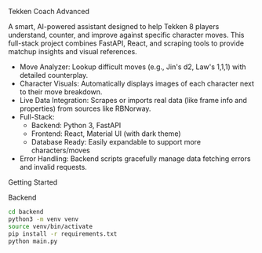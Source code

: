 Tekken Coach Advanced 

A smart, AI-powered assistant designed to help Tekken 8 players understand, counter, and improve against specific character moves. This full-stack project combines FastAPI, React, and scraping tools to provide matchup insights and visual references.

- Move Analyzer: Lookup difficult moves (e.g., Jin's d2, Law's 1,1,1) with detailed counterplay.
- Character Visuals: Automatically displays images of each character next to their move breakdown.
- Live Data Integration: Scrapes or imports real data (like frame info and properties) from sources like RBNorway.
- Full-Stack: 
  - Backend: Python 3, FastAPI
  - Frontend: React, Material UI (with dark theme)
  - Database Ready: Easily expandable to support more characters/moves
- Error Handling: Backend scripts gracefully manage data fetching errors and invalid requests.

Getting Started

Backend

```bash
cd backend
python3 -m venv venv
source venv/bin/activate
pip install -r requirements.txt
python main.py
